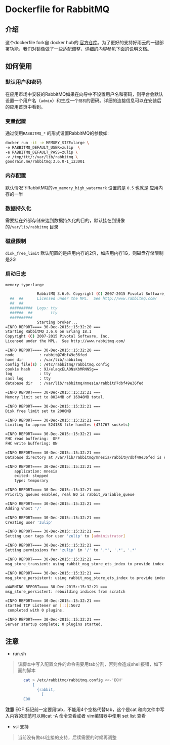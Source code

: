 # Dockerfile for RabbitMQ 

## 介绍
这个dockerfile fork自 docker hub的 [官方仓库](https://github.com/docker-library/rabbitmq)。为了更好的支持好雨云的一键部署功能，我们对镜像做了一些适配调整，详细的内容参见下面的说明文档。

## 如何使用

### 默认用户和密码
在应用市场中安装的RabbitMQ如果在向导中不设置用户名和密码，则平台会默认设置一个用户名（`admin`）和生成一个`随机`的密码。详细的连接信息可以在安装后的应用首页中看到。

### 变量配置
通过使用`RABBITMQ_*` 的形式设置RabbitMQ的参数如:

```bash
docker run -it -e MEMORY_SIZE=large \
-e RABBITMQ_DEFAULT_USER=zulip  \
-e RABBITMQ_DEFAULT_PASS=zulip \
-v /tmp/ttt/:/var/lib/rabbitmq \
goodrain.me/rabbitmq:3.6.0-1_123001
```

### 内存配置
默认情况下RabbitMQ的`vm_memory_high_watermark` 设置的是 `0.5` 也就是 应用内存的一半

### 数据持久化
需要挂在外部存储来达到数据持久化的目的，默认挂在到镜像的`/var/lib/rabbitmq` 目录

### 磁盘限制
`disk_free_limit` 默认配置的是应用内存的2倍，如应用内存1G，则磁盘存储限制是2G

### 启动日志

```bash
memory type:large

              RabbitMQ 3.6.0. Copyright (C) 2007-2015 Pivotal Software, Inc.
  ##  ##      Licensed under the MPL.  See http://www.rabbitmq.com/
  ##  ##
  ##########  Logs: tty
  ######  ##        tty
  ##########
              Starting broker...
=INFO REPORT==== 30-Dec-2015::15:32:20 ===
Starting RabbitMQ 3.6.0 on Erlang 18.1
Copyright (C) 2007-2015 Pivotal Software, Inc.
Licensed under the MPL.  See http://www.rabbitmq.com/

=INFO REPORT==== 30-Dec-2015::15:32:20 ===
node           : rabbit@7dbf49e36fed
home dir       : /var/lib/rabbitmq
config file(s) : /etc/rabbitmq/rabbitmq.config
cookie hash    : 9J/elaqxELAONsKbMRNN5g==
log            : tty
sasl log       : tty
database dir   : /var/lib/rabbitmq/mnesia/rabbit@7dbf49e36fed

=INFO REPORT==== 30-Dec-2015::15:32:21 ===
Memory limit set to 8024MB of 16048MB total.

=INFO REPORT==== 30-Dec-2015::15:32:21 ===
Disk free limit set to 2000MB

=INFO REPORT==== 30-Dec-2015::15:32:21 ===
Limiting to approx 524188 file handles (471767 sockets)

=INFO REPORT==== 30-Dec-2015::15:32:21 ===
FHC read buffering:  OFF
FHC write buffering: ON

=INFO REPORT==== 30-Dec-2015::15:32:21 ===
Database directory at /var/lib/rabbitmq/mnesia/rabbit@7dbf49e36fed is empty. Initialising from scratch...

=INFO REPORT==== 30-Dec-2015::15:32:21 ===
    application: mnesia
    exited: stopped
    type: temporary

=INFO REPORT==== 30-Dec-2015::15:32:21 ===
Priority queues enabled, real BQ is rabbit_variable_queue

=INFO REPORT==== 30-Dec-2015::15:32:21 ===
Adding vhost '/'

=INFO REPORT==== 30-Dec-2015::15:32:21 ===
Creating user 'zulip'

=INFO REPORT==== 30-Dec-2015::15:32:21 ===
Setting user tags for user 'zulip' to [administrator]

=INFO REPORT==== 30-Dec-2015::15:32:21 ===
Setting permissions for 'zulip' in '/' to '.*', '.*', '.*'

=INFO REPORT==== 30-Dec-2015::15:32:21 ===
msg_store_transient: using rabbit_msg_store_ets_index to provide index

=INFO REPORT==== 30-Dec-2015::15:32:21 ===
msg_store_persistent: using rabbit_msg_store_ets_index to provide index

=WARNING REPORT==== 30-Dec-2015::15:32:21 ===
msg_store_persistent: rebuilding indices from scratch

=INFO REPORT==== 30-Dec-2015::15:32:21 ===
started TCP Listener on [::]:5672
 completed with 0 plugins.

=INFO REPORT==== 30-Dec-2015::15:32:21 ===
Server startup complete; 0 plugins started.
```


## 注意

- run.sh 

> 该脚本中写入配置文件的命令需要用tab分割，否则会造成shell报错，如下面的脚本

```bash
        cat > /etc/rabbitmq/rabbitmq.config <<-'EOH'
            [
              {rabbit,
                [
        EOH
```
**注意**
EOF 标记前一定要用tab，不能用4个空格代替tab，这个是cat 和向文件中写入内容的规范可以用cat -A 命令查看或者 vim编辑器中使用 set list 查看

- ssl 支持

> 当前没有做ssl连接的支持，后续需要的时候再调整
